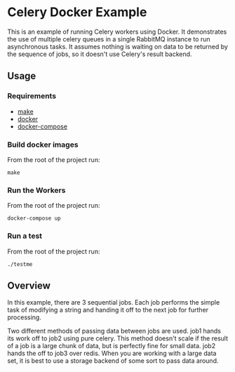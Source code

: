 # Celery Docker Example

This is an example of running Celery workers using Docker.  It demonstrates the use of multiple celery queues in a single RabbitMQ instance to run asynchronous tasks. It assumes nothing is waiting on data to be returned by the sequence of jobs, so it doesn't use Celery's result backend.

## Usage

### Requirements

* [make](https://www.gnu.org/software/make/)
* [docker](https://docs.docker.com/compose/install/)
* [docker-compose](https://docs.docker.com/compose/install/)

### Build docker images

From the root of the project run:

```
make
```

### Run the Workers

From the root of the project run:

```
docker-compose up
```

### Run a test

From the root of the project run:

```
./testme
```

## Overview

In this example, there are 3 sequential jobs.  Each job performs the simple task of modifying a string and handing it off to the next job for further processing.

Two different methods of passing data between jobs are used. job1 hands its work off to job2 using pure celery. This method doesn't scale if the result of a job is a large chunk of data, but is perfectly fine for small data. job2 hands the off to job3 over redis. When you are working with a large data set, it is best to use a storage backend of some sort to pass data around.